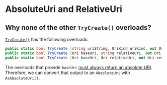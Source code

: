 # AbsoluteUri and RelativeUri

## Why none of the other `TryCreate()` overloads?

[`TryCreate()`](https://docs.microsoft.com/en-us/dotnet/api/system.uri.trycreate?view=netcore-3.1) has the following overloads:

```cs
public static bool TryCreate (string uriString, UriKind uriKind, out Uri result);
public static bool TryCreate (Uri baseUri, string relativeUri, out Uri result);
public static bool TryCreate (Uri baseUri, Uri relativeUri, out Uri result);
```

The overloads that provide `baseUri` [must always return an absolute URI](https://github.com/dotnet/runtime/blob/6072e4d3a7a2a1493f514cdf4be75a3d56580e84/src/libraries/System.Runtime/tests/System/Uri.CreateUriTests.cs#L108).
Therefore, we can convert that output to an `AbsoluteUri` with `AsAbsoluteUri()`.